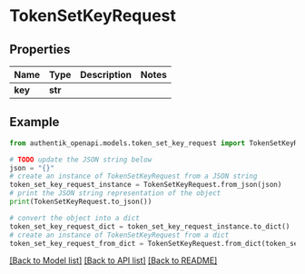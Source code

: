 # TokenSetKeyRequest


## Properties

Name | Type | Description | Notes
------------ | ------------- | ------------- | -------------
**key** | **str** |  | 

## Example

```python
from authentik_openapi.models.token_set_key_request import TokenSetKeyRequest

# TODO update the JSON string below
json = "{}"
# create an instance of TokenSetKeyRequest from a JSON string
token_set_key_request_instance = TokenSetKeyRequest.from_json(json)
# print the JSON string representation of the object
print(TokenSetKeyRequest.to_json())

# convert the object into a dict
token_set_key_request_dict = token_set_key_request_instance.to_dict()
# create an instance of TokenSetKeyRequest from a dict
token_set_key_request_from_dict = TokenSetKeyRequest.from_dict(token_set_key_request_dict)
```
[[Back to Model list]](../README.md#documentation-for-models) [[Back to API list]](../README.md#documentation-for-api-endpoints) [[Back to README]](../README.md)


